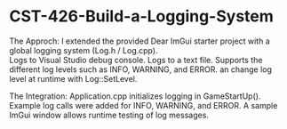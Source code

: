 # CST-426-Build-a-Logging-System
The Approch: 
I extended the provided Dear ImGui starter project with a global logging system (Log.h / Log.cpp).  
Logs to Visual Studio debug console.
Logs to a text file.
Supports the different log levels such as INFO, WARNING, and ERROR.
an change log level at runtime with Log::SetLevel.

The Integration: 
Application.cpp initializes logging in GameStartUp().
Example log calls were added for INFO, WARNING, and ERROR.
A sample ImGui window allows runtime testing of log messages.
